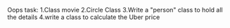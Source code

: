 Oops task:
1.Class movie
2.Circle Class
3.Write a "person" class to hold all the details
4.write a class to calculate the Uber price
